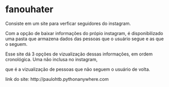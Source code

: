 # fanouhater
<p>Consiste em um site para verficar seguidores do instagram.</p>
<p>Com a opção de baixar informações do própio instagram, é disponibilizado uma pasta que armazena dados das pessoas que o usuário segue e as que o seguem.</p>
<p>Esse site dá 3 opções de vizualização dessas informações, em ordem cronológica. Uma não inclusa no instagram,</p>
<p>que é a vizualização de pessoas que não seguem o usuário de volta.</p>
<p>link do site: http://paulohtb.pythonanywhere.com</p>
